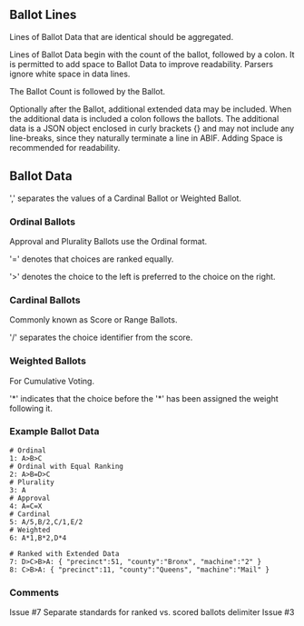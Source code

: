 ## Ballot Lines

Lines of Ballot Data that are identical should be aggregated.

Lines of Ballot Data begin with the count of the ballot, followed by a colon. It is permitted to add space to Ballot Data to improve readability. Parsers ignore white space in data lines.

The Ballot Count is followed by the Ballot.

Optionally after the Ballot, additional extended data may be included. When the additional data is included a colon follows the ballots. The additional data is a JSON object enclosed in curly brackets {} and may not include any line-breaks, since they naturally terminate a line in ABIF. Adding Space is recommended for readability.

## Ballot Data

',' separates the values of a Cardinal Ballot or Weighted Ballot.

### Ordinal Ballots

Approval and Plurality Ballots use the Ordinal format.

'=' denotes that choices are ranked equally.

'>' denotes the choice to the left is preferred to the choice on the right.

### Cardinal Ballots

Commonly known as Score or Range Ballots.

'/' separates the choice identifier from the score.

### Weighted Ballots

For Cumulative Voting.

'\*' indicates that the choice before the '*' has been assigned the weight following it.

### Example Ballot Data
```
# Ordinal
1: A>B>C
# Ordinal with Equal Ranking
2: A>B=D>C
# Plurality
3: A
# Approval
4: A=C=X
# Cardinal
5: A/5,B/2,C/1,E/2
# Weighted
6: A*1,B*2,D*4

# Ranked with Extended Data
7: D>C>B>A: { "precinct":51, "county":"Bronx", "machine":"2" }
8: C>B>A: { "precinct":11, "county":"Queens", "machine":"Mail" }
```
### Comments

Issue #7 Separate standards for ranked vs. scored ballots
delimiter Issue #3
